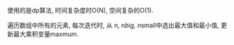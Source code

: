 使用的是dp算法, 时间复杂度时O(N), 空间复杂的O(1).

遍历数组中所有的元素, 每次迭代时, 从 n, n*big, n*small中选出最大值和最小值, 更新最大乘积变量maxmum.
